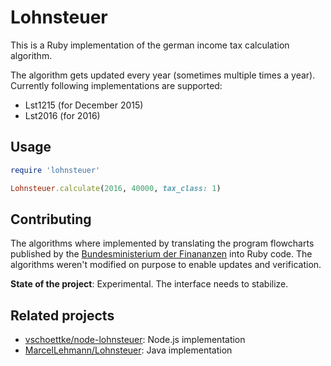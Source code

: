 # Lohnsteuer

This is a Ruby implementation of the german income tax calculation
algorithm.

The algorithm gets updated every year (sometimes multiple times a year).
Currently following implementations are supported:

* Lst1215 (for December 2015)
* Lst2016 (for 2016)

## Usage

```ruby
require 'lohnsteuer'

Lohnsteuer.calculate(2016, 40000, tax_class: 1)
```

## Contributing

The algorithms where implemented by translating the program flowcharts
published by the [Bundesministerium der Finananzen](https://www.bmf-steuerrechner.de/)
into Ruby code.
The algorithms weren't modified on purpose to enable updates and verification.

**State of the project**: Experimental. The interface needs to stabilize.

## Related projects

* [vschoettke/node-lohnsteuer](https://github.com/vschoettke/lohnsteuer): Node.js implementation
* [MarcelLehmann/Lohnsteuer](https://github.com/MarcelLehmann/Lohnsteuer): Java implementation
